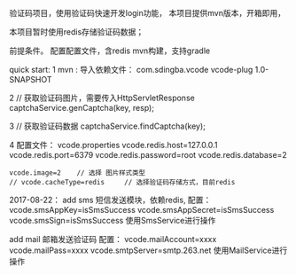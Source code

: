 
验证码项目，使用验证码快速开发login功能，
本项目提供mvn版本，开箱即用，

本项目暂时使用redis存储验证码数据；


前提条件。
    配置配置文件，含redis
    mvn构建，支持gradle


quick start:
   1 mvn :
        导入依赖文件：
        <dependency>
        		<groupId>com.sdingba.vcode</groupId>
        		<artifactId>vcode-plug</artifactId>
        		<version>1.0-SNAPSHOT</version>
        </dependency>

   2 // 获取验证码图片，需要传入HttpServletResponse
    captchaService.genCaptcha(key, resp);

   3 // 获取验证码数据
    captchaService.findCaptcha(key);

   4 配置文件：
    vcode.properties
    vcode.redis.host=127.0.0.1
    vcode.redis.port=6379
    vcode.redis.password=root
    vcode.redis.database=2

    vcode.image=2    // 选择 图片样式类型
    // vcode.cacheType=redis     // 选择验证码存储方式，目前redis


2017-08-22：
 add sms 短信发送模块，依赖redis,
    配置：
         vcode.smsAppKey=isSmsSuccess
         vcode.smsAppSecret=isSmsSuccess
         vcode.smsSign=isSmsSuccess
    使用SmsService进行操作

 add mail 邮箱发送验证码
    配置：
         vcode.mailAccount=xxxx
         vcode.mailPass=xxxx
         vcode.smtpServer=smtp.263.net
    使用MailService进行操作